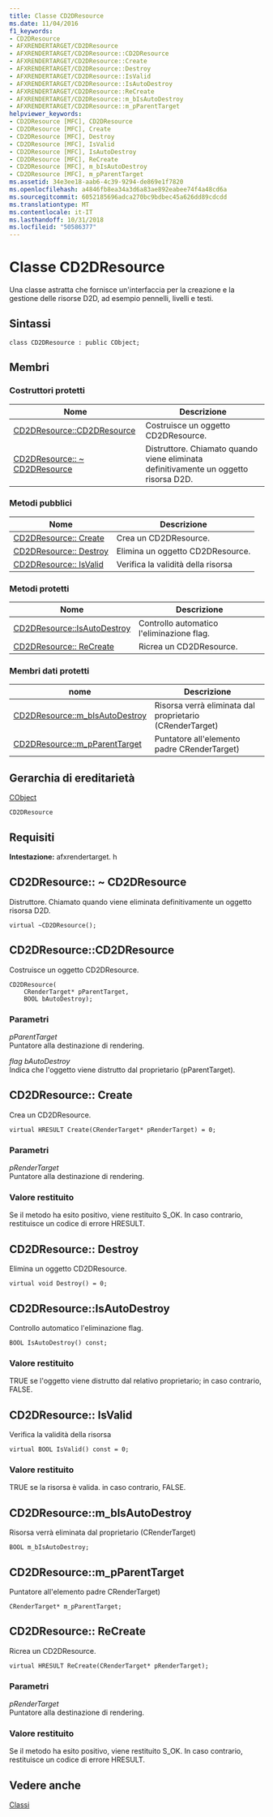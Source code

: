 ```yaml
---
title: Classe CD2DResource
ms.date: 11/04/2016
f1_keywords:
- CD2DResource
- AFXRENDERTARGET/CD2DResource
- AFXRENDERTARGET/CD2DResource::CD2DResource
- AFXRENDERTARGET/CD2DResource::Create
- AFXRENDERTARGET/CD2DResource::Destroy
- AFXRENDERTARGET/CD2DResource::IsValid
- AFXRENDERTARGET/CD2DResource::IsAutoDestroy
- AFXRENDERTARGET/CD2DResource::ReCreate
- AFXRENDERTARGET/CD2DResource::m_bIsAutoDestroy
- AFXRENDERTARGET/CD2DResource::m_pParentTarget
helpviewer_keywords:
- CD2DResource [MFC], CD2DResource
- CD2DResource [MFC], Create
- CD2DResource [MFC], Destroy
- CD2DResource [MFC], IsValid
- CD2DResource [MFC], IsAutoDestroy
- CD2DResource [MFC], ReCreate
- CD2DResource [MFC], m_bIsAutoDestroy
- CD2DResource [MFC], m_pParentTarget
ms.assetid: 34e3ee18-aab6-4c39-9294-de869e1f7820
ms.openlocfilehash: a4846fb8ea34a3d6a83ae892eabee74f4a48cd6a
ms.sourcegitcommit: 6052185696adca270bc9bdbec45a626dd89cdcdd
ms.translationtype: MT
ms.contentlocale: it-IT
ms.lasthandoff: 10/31/2018
ms.locfileid: "50586377"
---
```

# <a name="cd2dresource-class"></a>Classe CD2DResource

Una classe astratta che fornisce un'interfaccia per la creazione e la gestione delle risorse D2D, ad esempio pennelli, livelli e testi.

## <a name="syntax"></a>Sintassi

```
class CD2DResource : public CObject;
```

## <a name="members"></a>Membri

### <a name="protected-constructors"></a>Costruttori protetti

|Nome|Descrizione|
|----------|-----------------|
|[CD2DResource::CD2DResource](#cd2dresource)|Costruisce un oggetto CD2DResource.|
|[CD2DResource:: ~ CD2DResource](#cd2dresource__~cd2dresource)|Distruttore. Chiamato quando viene eliminata definitivamente un oggetto risorsa D2D.|

### <a name="public-methods"></a>Metodi pubblici

|Nome|Descrizione|
|----------|-----------------|
|[CD2DResource:: Create](#create)|Crea un CD2DResource.|
|[CD2DResource:: Destroy](#destroy)|Elimina un oggetto CD2DResource.|
|[CD2DResource:: IsValid](#isvalid)|Verifica la validità della risorsa|

### <a name="protected-methods"></a>Metodi protetti

|Nome|Descrizione|
|----------|-----------------|
|[CD2DResource::IsAutoDestroy](#isautodestroy)|Controllo automatico l'eliminazione flag.|
|[CD2DResource:: ReCreate](#recreate)|Ricrea un CD2DResource.|

### <a name="protected-data-members"></a>Membri dati protetti

|nome|Descrizione|
|----------|-----------------|
|[CD2DResource::m_bIsAutoDestroy](#m_bisautodestroy)|Risorsa verrà eliminata dal proprietario (CRenderTarget)|
|[CD2DResource::m_pParentTarget](#m_pparenttarget)|Puntatore all'elemento padre CRenderTarget)|

## <a name="inheritance-hierarchy"></a>Gerarchia di ereditarietà

[CObject](../../mfc/reference/cobject-class.md)

`CD2DResource`

## <a name="requirements"></a>Requisiti

**Intestazione:** afxrendertarget. h

##  <a name="_dtorcd2dresource"></a>  CD2DResource:: ~ CD2DResource

Distruttore. Chiamato quando viene eliminata definitivamente un oggetto risorsa D2D.

```
virtual ~CD2DResource();
```

##  <a name="cd2dresource"></a>  CD2DResource::CD2DResource

Costruisce un oggetto CD2DResource.

```
CD2DResource(
    CRenderTarget* pParentTarget,
    BOOL bAutoDestroy);
```

### <a name="parameters"></a>Parametri

*pParentTarget*<br/>
Puntatore alla destinazione di rendering.

*flag bAutoDestroy*<br/>
Indica che l'oggetto viene distrutto dal proprietario (pParentTarget).

##  <a name="create"></a>  CD2DResource:: Create

Crea un CD2DResource.

```
virtual HRESULT Create(CRenderTarget* pRenderTarget) = 0;
```

### <a name="parameters"></a>Parametri

*pRenderTarget*<br/>
Puntatore alla destinazione di rendering.

### <a name="return-value"></a>Valore restituito

Se il metodo ha esito positivo, viene restituito S_OK. In caso contrario, restituisce un codice di errore HRESULT.

##  <a name="destroy"></a>  CD2DResource:: Destroy

Elimina un oggetto CD2DResource.

```
virtual void Destroy() = 0;
```

##  <a name="isautodestroy"></a>  CD2DResource::IsAutoDestroy

Controllo automatico l'eliminazione flag.

```
BOOL IsAutoDestroy() const;
```

### <a name="return-value"></a>Valore restituito

TRUE se l'oggetto viene distrutto dal relativo proprietario; in caso contrario, FALSE.

##  <a name="isvalid"></a>  CD2DResource:: IsValid

Verifica la validità della risorsa

```
virtual BOOL IsValid() const = 0;
```

### <a name="return-value"></a>Valore restituito

TRUE se la risorsa è valida. in caso contrario, FALSE.

##  <a name="m_bisautodestroy"></a>  CD2DResource::m_bIsAutoDestroy

Risorsa verrà eliminata dal proprietario (CRenderTarget)

```
BOOL m_bIsAutoDestroy;
```

##  <a name="m_pparenttarget"></a>  CD2DResource::m_pParentTarget

Puntatore all'elemento padre CRenderTarget)

```
CRenderTarget* m_pParentTarget;
```

##  <a name="recreate"></a>  CD2DResource:: ReCreate

Ricrea un CD2DResource.

```
virtual HRESULT ReCreate(CRenderTarget* pRenderTarget);
```

### <a name="parameters"></a>Parametri

*pRenderTarget*<br/>
Puntatore alla destinazione di rendering.

### <a name="return-value"></a>Valore restituito

Se il metodo ha esito positivo, viene restituito S_OK. In caso contrario, restituisce un codice di errore HRESULT.

## <a name="see-also"></a>Vedere anche

[Classi](../../mfc/reference/mfc-classes.md)

